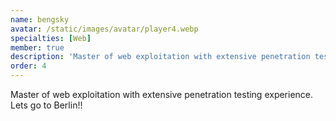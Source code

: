 ```yaml
---
name: bengsky
avatar: /static/images/avatar/player4.webp
specialties: [Web]
member: true
description: 'Master of web exploitation with extensive penetration testing experience. Lets go to Berlin!!'
order: 4
---
```


Master of web exploitation with extensive penetration testing experience. Lets go to Berlin!!
